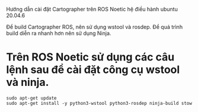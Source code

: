 Hướng dẫn cài đặt Cartographer trên ROS Noetic hệ điều hành ubuntu 20.04.6

Để build Cartographer ROS, nên sử dụng wstool và rosdep. Để quá trình build diễn ra nhanh hơn nên sử dụng Ninja.

# Trên ROS Noetic sử dụng các câu lệnh sau để cài đặt công cụ wstool và ninja.

```
sudo apt-get update
sudo apt-get install -y python3-wstool python3-rosdep ninja-build stow
```